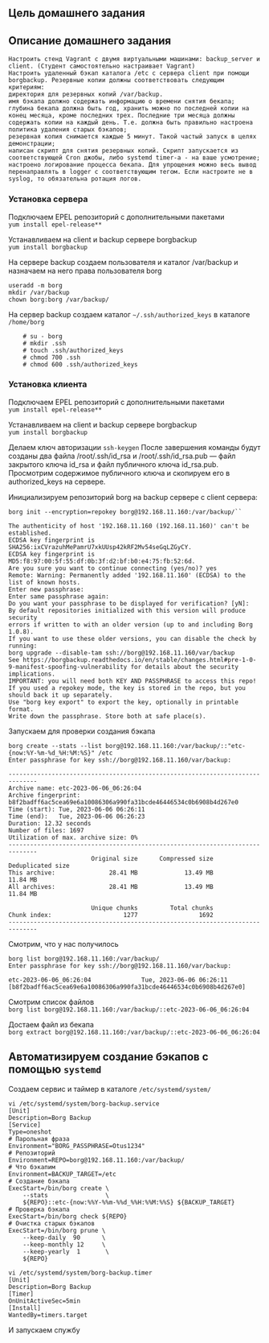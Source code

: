 Цель домашнего задания
----------------------
Описание домашнего задания
--------------------------
```
Настроить стенд Vagrant с двумя виртуальными машинами: backup_server и client. (Студент самостоятельно настраивает Vagrant)
Настроить удаленный бэкап каталога /etc c сервера client при помощи borgbackup. Резервные копии должны соответствовать следующим критериям:
директория для резервных копий /var/backup. 
имя бэкапа должно содержать информацию о времени снятия бекапа;
глубина бекапа должна быть год, хранить можно по последней копии на конец месяца, кроме последних трех. Последние три месяца должны содержать копии на каждый день. Т.е. должна быть правильно настроена политика удаления старых бэкапов;
резервная копия снимается каждые 5 минут. Такой частый запуск в целях демонстрации;
написан скрипт для снятия резервных копий. Скрипт запускается из соответствующей Cron джобы, либо systemd timer-а - на ваше усмотрение;
настроено логирование процесса бекапа. Для упрощения можно весь вывод перенаправлять в logger с соответствующим тегом. Если настроите не в syslog, то обязательна ротация логов.
```
### Установка сервера 

Подключаем EPEL репозиторий с дополнительными пакетами    
``yum install epel-release**``    
	
Устанавливаем на client и backup сервере borgbackup    
``yum install borgbackup``    

На сервере backup создаем пользователя и каталог /var/backup и назначаем на него права пользователя borg    
```
useradd -m borg    
mkdir /var/backup
chown borg:borg /var/backup/
```

На сервер backup создаем каталог ``~/.ssh/authorized_keys`` в каталоге ``/home/borg``    
```
	# su - borg
	# mkdir .ssh
   	# touch .ssh/authorized_keys
   	# chmod 700 .ssh
   	# chmod 600 .ssh/authorized_keys
```
### Установка клиента

Подключаем EPEL репозиторий с дополнительными пакетами    
``yum install epel-release**``    
	
Устанавливаем на client и backup сервере borgbackup    
``yum install borgbackup``    

Делаем ключ авторизации ``ssh-keygen``
После завершения команды будут созданы два файла /root/.ssh/id_rsa и /root/.ssh/id_rsa.pub — файл закрытого ключа id_rsa и файл публичного ключа id_rsa.pub.    
Просмотрим содержимое публичного ключа и скопируем его в authorized_keys на сервере.

Инициализируем репозиторий borg на backup сервере с client сервера:    
```
borg init --encryption=repokey borg@192.168.11.160:/var/backup/``

The authenticity of host '192.168.11.160 (192.168.11.160)' can't be established.
ECDSA key fingerprint is SHA256:ixCVrazuhMePamrU7xkUUsp42kRF2Mv54seGqLZGyCY.
ECDSA key fingerprint is MD5:f8:97:00:5f:55:df:0b:3f:d2:bf:b0:e4:75:fb:52:6d.
Are you sure you want to continue connecting (yes/no)? yes
Remote: Warning: Permanently added '192.168.11.160' (ECDSA) to the list of known hosts.
Enter new passphrase: 
Enter same passphrase again: 
Do you want your passphrase to be displayed for verification? [yN]:
By default repositories initialized with this version will produce security
errors if written to with an older version (up to and including Borg 1.0.8).
If you want to use these older versions, you can disable the check by running:
borg upgrade --disable-tam ssh://borg@192.168.11.160/var/backup
See https://borgbackup.readthedocs.io/en/stable/changes.html#pre-1-0-9-manifest-spoofing-vulnerability for details about the security implications.
IMPORTANT: you will need both KEY AND PASSPHRASE to access this repo!
If you used a repokey mode, the key is stored in the repo, but you should back it up separately.
Use "borg key export" to export the key, optionally in printable format.
Write down the passphrase. Store both at safe place(s).
```
Запускаем для проверки создания бэкапа    
```
borg create --stats --list borg@192.168.11.160:/var/backup/::"etc-{now:%Y-%m-%d_%H:%M:%S}" /etc
Enter passphrase for key ssh://borg@192.168.11.160/var/backup:

------------------------------------------------------------------------------
Archive name: etc-2023-06-06_06:26:04
Archive fingerprint: b8f2badff6ac5cea69e6a10086306a990fa31bcde46446534c0b6908b4d267e0
Time (start): Tue, 2023-06-06 06:26:11
Time (end):   Tue, 2023-06-06 06:26:23
Duration: 12.32 seconds
Number of files: 1697
Utilization of max. archive size: 0%
------------------------------------------------------------------------------
                       Original size      Compressed size    Deduplicated size
This archive:               28.41 MB             13.49 MB             11.84 MB
All archives:               28.41 MB             13.49 MB             11.84 MB

                       Unique chunks         Total chunks
Chunk index:                    1277                 1692
------------------------------------------------------------------------------
```

Смотрим, что у нас получилось    
```
borg list borg@192.168.11.160:/var/backup/
Enter passphrase for key ssh://borg@192.168.11.160/var/backup: 

etc-2023-06-06_06:26:04              Tue, 2023-06-06 06:26:11 [b8f2badff6ac5cea69e6a10086306a990fa31bcde46446534c0b6908b4d267e0]
```
Смотрим список файлов    
``borg list borg@192.168.11.160:/var/backup/::etc-2023-06-06_06:26:04``

Достаем файл из бекапа    
``borg extract borg@192.168.11.160:/var/backup/::etc-2023-06-06_06:26:04``

Автоматизируем создание бэкапов с помощью ``systemd``
-----------------------------------------------------
Создаем сервис и таймер в каталоге ``/etc/systemd/system/``
```
vi /etc/systemd/system/borg-backup.service
[Unit]
Description=Borg Backup
[Service]
Type=oneshot
# Парольная фраза
Environment="BORG_PASSPHRASE=Otus1234"
# Репозиторий
Environment=REPO=borg@192.168.11.160:/var/backup/
# Что бэкапим
Environment=BACKUP_TARGET=/etc
# Создание бэкапа
ExecStart=/bin/borg create \
    --stats                \
    ${REPO}::etc-{now:%%Y-%%m-%%d_%%H:%%M:%%S} ${BACKUP_TARGET}
# Проверка бэкапа
ExecStart=/bin/borg check ${REPO}
# Очистка старых бэкапов
ExecStart=/bin/borg prune \
    --keep-daily  90      \
    --keep-monthly 12     \
    --keep-yearly  1       \
    ${REPO}
```

```
vi /etc/systemd/system/borg-backup.timer
[Unit]
Description=Borg Backup
[Timer]
OnUnitActiveSec=5min
[Install]
WantedBy=timers.target
```

И запускаем спужбу    